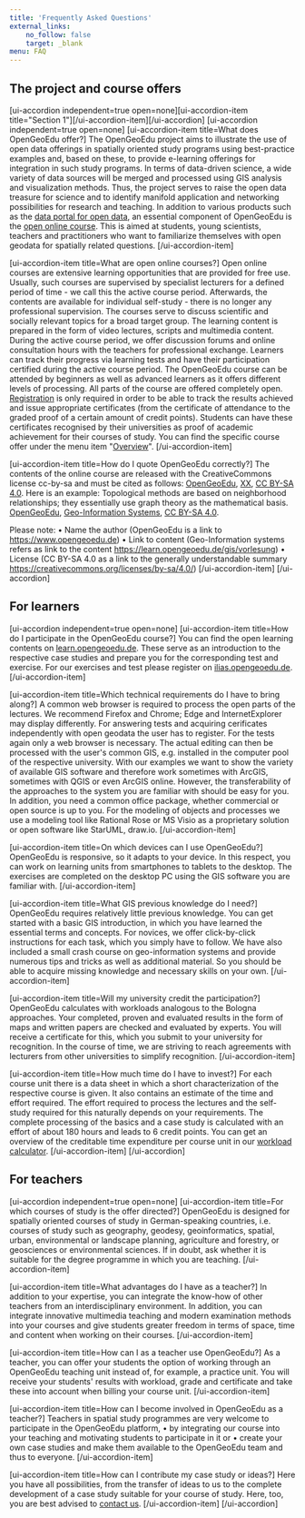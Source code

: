 ```yaml
---
title: 'Frequently Asked Questions'
external_links:
    no_follow: false
    target: _blank
menu: FAQ
---
```


## The project and course offers
[ui-accordion independent=true open=none][ui-accordion-item title="Section 1"][/ui-accordion-item][/ui-accordion]
[ui-accordion independent=true open=none]
[ui-accordion-item title=What does OpenGeoEdu offer?]
The OpenGeoEdu project aims to illustrate the use of open data offerings in spatially oriented study programs using best-practice examples and, based on these, to provide e-learning offerings for integration in such study programs. In terms of data-driven science, a wide variety of data sources will be merged and processed using GIS analysis and visualization methods. Thus, the project serves to raise the open data treasure for science and to identify manifold application and networking possibilities for research and teaching. In addition to various products such as the [data portal for open data](https://portal.opengeoedu.de/), an essential component of OpenGeoEdu is the [open online course](https://www.opengeoedu.de/learn/). This is aimed at students, young scientists, teachers and practitioners who want to familiarize themselves with open geodata for spatially related questions.
[/ui-accordion-item]

[ui-accordion-item title=What are open online courses?]
Open online courses are extensive learning opportunities that are provided for free use. Usually, such courses are supervised by specialist lecturers for a defined period of time - we call this the active course period. Afterwards, the contents are available for individual self-study - there is no longer any professional supervision. The courses serve to discuss scientific and socially relevant topics for a broad target group. The learning content is prepared in the form of video lectures, scripts and multimedia content. During the active course period, we offer discussion forums and online consultation hours with the teachers for professional exchange. Learners can track their progress via learning tests and have their participation certified during the active course period.
The OpenGeoEdu course can be attended by beginners as well as advanced learners as it offers different levels of processing. All parts of the course are offered completely open. [Registration](https://ilias.opengeoedu.de/ilias/ilias.php?lang=de&client_id=opengeoedu&cmdClass=ilaccountregistrationgui&cmdNode=ta%3Ay&baseClass=ilStartUpGUI) is only required in order to be able to track the results achieved and issue appropriate certificates (from the certificate of attendance to the graded proof of a certain amount of credit points). Students can have these certificates recognised by their universities as proof of academic achievement for their courses of study.
You can find the specific course offer under the menu item "[Overview](https://learn.opengeoedu.de/uebersicht/kursuebersicht)".
[/ui-accordion-item]

[ui-accordion-item title=How do I quote OpenGeoEdu correctly?]
The contents of the online course are released with the CreativeCommons license cc-by-sa and must be cited as follows: [OpenGeoEdu](https://www.opengeoedu.de/), [XX](https://learn.opengeoedu.de/openx), [CC BY-SA 4.0](https://creativecommons.org/licenses/by-sa/4.0/deed.de).
Here is an example:
    Topological methods are based on neighborhood relationships; they essentially use graph theory as the mathematical basis.
    [OpenGeoEdu](https://www.opengeoedu.de/), [Geo-Information Systems](https://learn.opengeoedu.de/gis/vorlesung/informationsverarbeitung/a_raumbezogene_datenanalyse), [CC BY-SA 4.0](https://creativecommons.org/licenses/by-sa/4.0/deed.de).

Please note:
•	Name the author (OpenGeoEdu is a link to https://www.opengeoedu.de)
•	Link to content (Geo-Information systems refers as link to the content https://learn.opengeoedu.de/gis/vorlesung)
•	License (CC BY-SA 4.0 as a link to the generally understandable summary https://creativecommons.org/licenses/by-sa/4.0/) 
[/ui-accordion-item]
[/ui-accordion]

## For learners

[ui-accordion independent=true open=none]
[ui-accordion-item title=How do I participate in the OpenGeoEdu course?]
You can find the open learning contents on [learn.opengeoedu.de](https://learn.opengeoedu.de/). These serve as an introduction to the respective case studies and prepare you for the corresponding test and exercise. For our exercises and test please register on [ilias.opengeoedu.de](https://ilias.opengeoedu.de/).
[/ui-accordion-item]

[ui-accordion-item title=Which technical requirements do I have to bring along?]
A common web browser is required to process the open parts of the lectures. We recommend Firefox and Chrome; Edge and InternetExplorer may display differently.
For answering tests and acquiring cerificates independently with open geodata the user has to register. For the tests again only a web browser is necessary.
The actual editing can then be processed with the user's common GIS, e.g. installed in the computer pool of the respective university. With our examples we want to show the variety of available GIS software and therefore work sometimes with ArcGIS, sometimes with QGIS or even ArcGIS online. However, the transferability of the approaches to the system you are familiar with should be easy for you.
In addition, you need a common office package, whether commercial or open source is up to you.
For the modeling of objects and processes we use a modeling tool like Rational Rose or MS Visio as a proprietary solution or open software like StarUML, draw.io.
[/ui-accordion-item]

[ui-accordion-item title=On which devices can I use OpenGeoEdu?]
OpenGeoEdu is responsive, so it adapts to your device. In this respect, you can work on learning units from smartphones to tablets to the desktop. The exercises are completed on the desktop PC using the GIS software you are familiar with.
[/ui-accordion-item]

[ui-accordion-item title=What GIS previous knowledge do I need?]
OpenGeoEdu requires relatively little previous knowledge. You can get started with a basic GIS introduction, in which you have learned the essential terms and concepts. For novices, we offer click-by-click instructions for each task, which you simply have to follow.
We have also included a small crash course on geo-information systems and provide numerous tips and tricks as well as additional material. So you should be able to acquire missing knowledge and necessary skills on your own.
[/ui-accordion-item]

[ui-accordion-item title=Will my university credit the participation?]
OpenGeoEdu calculates with workloads analogous to the Bologna approaches. Your completed, proven and evaluated results in the form of maps and written papers are checked and evaluated by experts. You will receive a certificate for this, which you submit to your university for recognition.
In the course of time, we are striving to reach agreements with lecturers from other universities to simplify recognition.
[/ui-accordion-item]

[ui-accordion-item title=How much time do I have to invest?]
For each course unit there is a data sheet in which a short characterization of the respective course is given. It also contains an estimate of the time and effort required.
The effort required to process the lectures and the self-study required for this naturally depends on your requirements.
The complete processing of the basics and a case study is calculated with an effort of about 180 hours and leads to 6 credit points.
You can get an overview of the creditable time expenditure per course unit in our [workload calculator](http://test.opengeoedu.de/workload.aspx).
[/ui-accordion-item]
[/ui-accordion]

## For teachers

[ui-accordion independent=true open=none]
[ui-accordion-item title=For which courses of study is the offer directed?]
OpenGeoEdu is designed for spatially oriented courses of study in German-speaking countries, i.e. courses of study such as geography, geodesy, geoinformatics, spatial, urban, environmental or landscape planning, agriculture and forestry, or geosciences or environmental sciences. If in doubt, ask whether it is suitable for the degree programme in which you are teaching.
[/ui-accordion-item]

[ui-accordion-item title=What advantages do I have as a teacher?]
In addition to your expertise, you can integrate the know-how of other teachers from an interdisciplinary environment. In addition, you can integrate innovative multimedia teaching and modern examination methods into your courses and give students greater freedom in terms of space, time and content when working on their courses.
[/ui-accordion-item]

[ui-accordion-item title=How can I as a teacher use OpenGeoEdu?]
As a teacher, you can offer your students the option of working through an OpenGeoEdu teaching unit instead of, for example, a practice unit. You will receive your students' results with workload, grade and certificate and take these into account when billing your course unit.
[/ui-accordion-item]

[ui-accordion-item title=How can I become involved in OpenGeoEdu as a teacher?]
Teachers in spatial study programmes are very welcome to participate in the OpenGeoEdu platform,
•	by integrating our course into your teaching and motivating students to participate in it or
•	create your own case studies and make them available to the OpenGeoEdu team and thus to everyone.
[/ui-accordion-item]

[ui-accordion-item title=How can I contribute my case study or ideas?]
Here you have all possibilities, from the transfer of ideas to us to the complete development of a case study suitable for your course of study. Here, too, you are best advised to [contact us](https://www.opengeoedu.de/kontakt).
[/ui-accordion-item]
[/ui-accordion]
